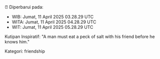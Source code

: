 ⏰ Diperbarui pada:
- WIB: Jumat, 11 April 2025 03.28.29 UTC
- WITA: Jumat, 11 April 2025 04.28.29 UTC
- WIT: Jumat, 11 April 2025 05.28.29 UTC

Kutipan Inspiratif:
"A man must eat a peck of salt with his friend before he knows him."


Kategori: friendship

